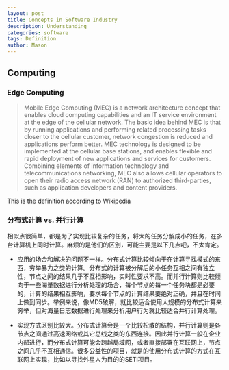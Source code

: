 ```yaml
---
layout: post
title: Concepts in Software Industry
description: Understanding
categories: software
tags: Definition
author: Mason
---
```


## Computing

### Edge Computing

> Mobile Edge Computing (MEC) is a network architecture concept that enables cloud computing capabilities and an IT service environment at the edge of the cellular network. The basic idea behind MEC is that by running applications and performing related processing tasks closer to the cellular customer, network congestion is reduced and applications perform better. MEC technology is designed to be implemented at the cellular base stations, and enables flexible and rapid deployment of new applications and services for customers. Combining elements of information technology and telecommunications networking, MEC also allows cellular operators to open their radio access network (RAN) to authorized third-parties, such as application developers and content providers.

This is the definition according to Wikipedia

### 分布式计算 vs. 并行计算

相似点很简单，都是为了实现比较复杂的任务，将大的任务分解成小的任务，在多台计算机上同时计算。麻烦的是他们的区别，可能主要是以下几点吧，不太肯定。 

* 应用的场合和解决的问题不一样。分布式计算比较倾向于在计算寻找模式的东西，穷举暴力之类的计算。分布式的计算被分解后的小任务互相之间有独立性，节点之间的结果几乎不互相影响，实时性要求不高。而并行计算则比较倾向于一些海量数据进行分析处理的场合，每个节点的每一个任务块都是必要的，计算的结果相互影响，要求每个节点的计算结果要绝对正确，并且在时间上做到同步。举例来说，像MD5破解，就比较适合使用大规模的分布式计算来穷举，但对海量日志数据进行处理来分析用户行为就比较适合并行计算处理。 

* 实现方式区别比较大。分布式计算会是一个比较松散的结构，并行计算则是各节点之间通过高速网络或其它总线之类的东西连接。因此并行计算一般在企业内部进行，而分布式计算可能会跨越局域网，或者直接部署在互联网上，节点之间几乎不互相通信。很多公益性的项目，就是的使用分布式计算的方式在互联网上实现，比如以寻找外星人为目的的SETI项目。 

